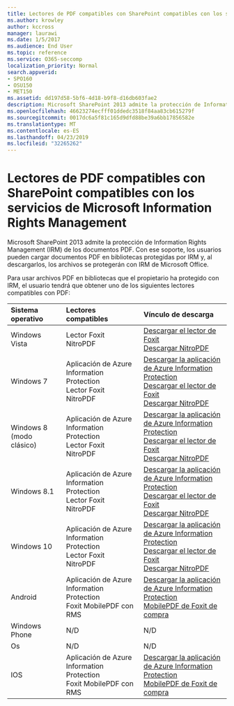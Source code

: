 ```yaml
---
title: Lectores de PDF compatibles con SharePoint compatibles con los servicios de Microsoft Information Rights Management
ms.author: krowley
author: kccross
manager: laurawi
ms.date: 1/5/2017
ms.audience: End User
ms.topic: reference
ms.service: O365-seccomp
localization_priority: Normal
search.appverid:
- SPO160
- OSU150
- MET150
ms.assetid: dd197d58-5bf6-4d18-b9f8-d16db603fae2
description: Microsoft SharePoint 2013 admite la protección de Information Rights Management (IRM) de los documentos PDF. Con ese soporte, los usuarios pueden cargar documentos PDF en bibliotecas protegidas por IRM y, al descargarlos, los archivos se protegerán con IRM de Microsoft Office.
ms.openlocfilehash: 46623274ecfff01ddedc3518f84aa83cb615279f
ms.sourcegitcommit: 0017dc6a5f81c165d9dfd88be39a6bb17856582e
ms.translationtype: MT
ms.contentlocale: es-ES
ms.lasthandoff: 04/23/2019
ms.locfileid: "32265262"
---
```

# <a name="sharepoint-compatible-pdf-readers-that-support-microsoft-information-rights-management-services"></a>Lectores de PDF compatibles con SharePoint compatibles con los servicios de Microsoft Information Rights Management

Microsoft SharePoint 2013 admite la protección de Information Rights Management (IRM) de los documentos PDF. Con ese soporte, los usuarios pueden cargar documentos PDF en bibliotecas protegidas por IRM y, al descargarlos, los archivos se protegerán con IRM de Microsoft Office.
  
Para usar archivos PDF en bibliotecas que el propietario ha protegido con IRM, el usuario tendrá que obtener uno de los siguientes lectores compatibles con PDF:
  
|**Sistema operativo**|**Lectores compatibles**|**Vínculo de descarga**|
|:-----|:-----|:-----|
|Windows Vista  <br/> |Lector Foxit  <br/> NitroPDF  <br/> |[Descargar el lector de Foxit](https://go.microsoft.com/fwlink/?linkid=253210) <br/> [Descargar NitroPDF](https://www.gonitro.com/pdf-reader) <br/> |
|Windows 7  <br/> |Aplicación de Azure Information Protection  <br/> Lector Foxit  <br/> NitroPDF  <br/> |[Descargar la aplicación de Azure Information Protection](https://go.microsoft.com/fwlink/?linkid=837797) <br/> [Descargar el lector de Foxit](https://go.microsoft.com/fwlink/?linkid=253210) <br/> [Descargar NitroPDF](https://www.gonitro.com/pdf-reader) <br/> |
|Windows 8 (modo clásico)  <br/> |Aplicación de Azure Information Protection  <br/> Lector Foxit  <br/> NitroPDF  <br/> |[Descargar la aplicación de Azure Information Protection](https://go.microsoft.com/fwlink/?linkid=837797) <br/> [Descargar el lector de Foxit](https://go.microsoft.com/fwlink/?linkid=253210) <br/> [Descargar NitroPDF](https://www.gonitro.com/pdf-reader) <br/> |
|Windows 8.1  <br/> |Aplicación de Azure Information Protection  <br/> Lector Foxit  <br/> NitroPDF  <br/> |[Descargar la aplicación de Azure Information Protection](https://go.microsoft.com/fwlink/?linkid=837797) <br/> [Descargar el lector de Foxit](https://go.microsoft.com/fwlink/?linkid=253210) <br/> [Descargar NitroPDF](https://www.gonitro.com/pdf-reader) <br/> |
|Windows 10  <br/> |Aplicación de Azure Information Protection  <br/> Lector Foxit  <br/> NitroPDF  <br/> |[Descargar la aplicación de Azure Information Protection](https://go.microsoft.com/fwlink/?linkid=837797) <br/> [Descargar el lector de Foxit](https://go.microsoft.com/fwlink/?linkid=253210) <br/> [Descargar NitroPDF](https://www.gonitro.com/pdf-reader) <br/> |
|Android  <br/> |Aplicación de Azure Information Protection  <br/> Foxit MobilePDF con RMS  <br/> |[Descargar la aplicación de Azure Information Protection](https://go.microsoft.com/fwlink/?linkid=836827) <br/> [MobilePDF de Foxit de compra](https://play.google.com/store/apps/details?id=com.foxit.mobile.pdf.rms) <br/> |
|Windows Phone  <br/> |N/D  <br/> |N/D  <br/> |
|Os  <br/> |N/D  <br/> |N/D  <br/> |
|IOS  <br/> |Aplicación de Azure Information Protection  <br/> Foxit MobilePDF con RMS  <br/> |[Descargar la aplicación de Azure Information Protection](https://go.microsoft.com/fwlink/?linkid=836828) <br/> [MobilePDF de Foxit de compra](https://play.google.com/store/apps/details?id=com.foxit.mobile.pdf.rms) <br/> |
   

